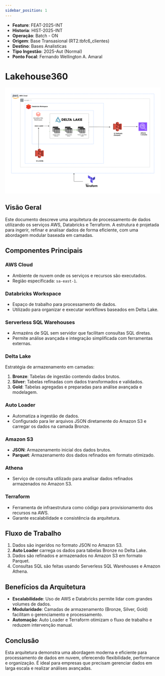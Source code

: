 ```yaml
---
sidebar_position: 1
---
```


- **Feature**: FEAT-2025-INT
- **Historia**:  HIST-2025-INT 
- **Operação**: Batch - ON 
- **Origem**: Base Transasional  (RT2.tbfc6_clientes) 
- **Destino**: Bases Analisticas
- **Tipo Ingestão**: 2025-Aut (Normal)
- **Ponto Focal**: Fernando Wellington A. Amaral


# Lakehouse360

![Fluxograma](../static/img/lakehouse360.png)

## Visão Geral

Este documento descreve uma arquitetura de processamento de dados utilizando os serviços AWS, Databricks e Terraform. A estrutura é projetada para ingerir, refinar e analisar dados de forma eficiente, com uma abordagem modular baseada em camadas.

## Componentes Principais

### **AWS Cloud**
- Ambiente de nuvem onde os serviços e recursos são executados.
- Região especificada: `sa-east-1`.

### **Databricks Workspace**
- Espaço de trabalho para processamento de dados.
- Utilizado para organizar e executar workflows baseados em Delta Lake.

### **Serverless SQL Warehouses**
- Armazéns de SQL sem servidor que facilitam consultas SQL diretas.
- Permite análise avançada e integração simplificada com ferramentas externas.

### **Delta Lake**
Estratégia de armazenamento em camadas:
1. **Bronze**: Tabelas de ingestão contendo dados brutos.
2. **Silver**: Tabelas refinadas com dados transformados e validados.
3. **Gold**: Tabelas agregadas e preparadas para análise avançada e modelagem.

### **Auto Loader**
- Automatiza a ingestão de dados.
- Configurado para ler arquivos JSON diretamente do Amazon S3 e carregar os dados na camada Bronze.

### **Amazon S3**
- **JSON**: Armazenamento inicial dos dados brutos.
- **Parquet**: Armazenamento dos dados refinados em formato otimizado.

### **Athena**
- Serviço de consulta utilizado para analisar dados refinados armazenados no Amazon S3.

### **Terraform**
- Ferramenta de infraestrutura como código para provisionamento dos recursos na AWS.
- Garante escalabilidade e consistência da arquitetura.

## Fluxo de Trabalho

1. Dados são ingeridos no formato JSON no Amazon S3.
2. **Auto Loader** carrega os dados para tabelas Bronze no Delta Lake.
3. Dados são refinados e armazenados no Amazon S3 em formato Parquet.
4. Consultas SQL são feitas usando Serverless SQL Warehouses e Amazon Athena.

## Benefícios da Arquitetura

- **Escalabilidade**: Uso de AWS e Databricks permite lidar com grandes volumes de dados.
- **Modularidade**: Camadas de armazenamento (Bronze, Silver, Gold) facilitam o gerenciamento e processamento.
- **Automação**: Auto Loader e Terraform otimizam o fluxo de trabalho e reduzem intervenção manual.

## Conclusão

Esta arquitetura demonstra uma abordagem moderna e eficiente para processamento de dados em nuvem, oferecendo flexibilidade, performance e organização. É ideal para empresas que precisam gerenciar dados em larga escala e realizar análises avançadas.

